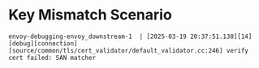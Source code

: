 # Key Mismatch Scenario

```
envoy-debugging-envoy_downstream-1  | [2025-03-19 20:37:51.138][14][debug][connection] [source/common/tls/cert_validator/default_validator.cc:246] verify cert failed: SAN matcher
```
